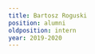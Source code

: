 ```yaml
---
title: Bartosz Roguski
position: alumni
oldposition: intern
year: 2019-2020
---
```


<!-- Brief bio -->